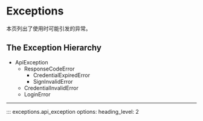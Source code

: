 # Exceptions

本页列出了使用时可能引发的异常。

## The Exception Hierarchy

- ApiException
  - ResponseCodeError
    - CredentialExpiredError
    - SignInvalidError
  - CredentialInvalidError
  - LoginError

______________________________________________________________________

::: exceptions.api_exception
options:
heading_level: 2
